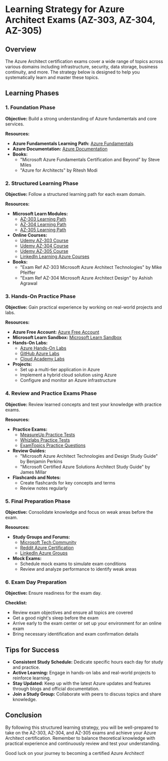 # Learning Strategy for Azure Architect Exams (AZ-303, AZ-304, AZ-305)

## Overview
The Azure Architect certification exams cover a wide range of topics across various domains including infrastructure, security, data storage, business continuity, and more. The strategy below is designed to help you systematically learn and master these topics.

## Learning Phases

### 1. Foundation Phase
**Objective:** Build a strong understanding of Azure fundamentals and core services.

**Resources:**
- **Azure Fundamentals Learning Path:** [Azure Fundamentals](https://docs.microsoft.com/en-us/learn/paths/azure-fundamentals/)
- **Azure Documentation:** [Azure Documentation](https://docs.microsoft.com/en-us/azure/)
- **Books:**
  - "Microsoft Azure Fundamentals Certification and Beyond" by Steve Miles
  - "Azure for Architects" by Ritesh Modi

### 2. Structured Learning Phase
**Objective:** Follow a structured learning path for each exam domain.

**Resources:**
- **Microsoft Learn Modules:**
  - [AZ-303 Learning Path](https://docs.microsoft.com/en-us/learn/certifications/exams/az-303)
  - [AZ-304 Learning Path](https://docs.microsoft.com/en-us/learn/certifications/exams/az-304)
  - [AZ-305 Learning Path](https://docs.microsoft.com/en-us/learn/certifications/exams/az-305)
- **Online Courses:**
  - [Udemy AZ-303 Course](https://www.udemy.com/course/az-303-microsoft-azure-architect-technologies/)
  - [Udemy AZ-304 Course](https://www.udemy.com/course/az-304-microsoft-azure-architect-design/)
  - [Udemy AZ-305 Course](https://www.udemy.com/course/az-305-microsoft-azure-architect-design/)
  - [LinkedIn Learning Azure Courses](https://www.linkedin.com/learning/topics/microsoft-azure)
- **Books:**
  - "Exam Ref AZ-303 Microsoft Azure Architect Technologies" by Mike Pfeiffer
  - "Exam Ref AZ-304 Microsoft Azure Architect Design" by Ashish Agrawal

### 3. Hands-On Practice Phase
**Objective:** Gain practical experience by working on real-world projects and labs.

**Resources:**
- **Azure Free Account:** [Azure Free Account](https://azure.microsoft.com/en-us/free/)
- **Microsoft Learn Sandbox:** [Microsoft Learn Sandbox](https://docs.microsoft.com/en-us/learn/modules/create-azure-account/)
- **Hands-On Labs:**
  - [Azure Hands-On Labs](https://www.microsoft.com/handsonlabs)
  - [GitHub Azure Labs](https://github.com/Azure/azure-quickstart-templates)
  - [Cloud Academy Labs](https://cloudacademy.com/labs/)
- **Projects:**
  - Set up a multi-tier application in Azure
  - Implement a hybrid cloud solution using Azure
  - Configure and monitor an Azure infrastructure

### 4. Review and Practice Exams Phase
**Objective:** Review learned concepts and test your knowledge with practice exams.

**Resources:**
- **Practice Exams:**
  - [MeasureUp Practice Tests](https://www.measureup.com/Microsoft-AZ-303-Microsoft-Azure-Architect-Technologies_p_7356.html)
  - [Whizlabs Practice Tests](https://www.whizlabs.com/microsoft-azure-certification/)
  - [ExamTopics Practice Questions](https://www.examtopics.com/exams/microsoft/az-303/)
- **Review Guides:**
  - "Microsoft Azure Architect Technologies and Design Study Guide" by Benjamin Perkins
  - "Microsoft Certified Azure Solutions Architect Study Guide" by James Millar
- **Flashcards and Notes:**
  - Create flashcards for key concepts and terms
  - Review notes regularly

### 5. Final Preparation Phase
**Objective:** Consolidate knowledge and focus on weak areas before the exam.

**Resources:**
- **Study Groups and Forums:**
  - [Microsoft Tech Community](https://techcommunity.microsoft.com/)
  - [Reddit Azure Certification](https://www.reddit.com/r/AzureCertification/)
  - [LinkedIn Azure Groups](https://www.linkedin.com/groups/4033104/)
- **Mock Exams:**
  - Schedule mock exams to simulate exam conditions
  - Review and analyze performance to identify weak areas

### 6. Exam Day Preparation
**Objective:** Ensure readiness for the exam day.

**Checklist:**
- Review exam objectives and ensure all topics are covered
- Get a good night's sleep before the exam
- Arrive early to the exam center or set up your environment for an online exam
- Bring necessary identification and exam confirmation details

## Tips for Success
- **Consistent Study Schedule:** Dedicate specific hours each day for study and practice.
- **Active Learning:** Engage in hands-on labs and real-world projects to reinforce learning.
- **Stay Updated:** Keep up with the latest Azure updates and features through blogs and official documentation.
- **Join a Study Group:** Collaborate with peers to discuss topics and share knowledge.

## Conclusion
By following this structured learning strategy, you will be well-prepared to take on the AZ-303, AZ-304, and AZ-305 exams and achieve your Azure Architect certification. Remember to balance theoretical knowledge with practical experience and continuously review and test your understanding.

Good luck on your journey to becoming a certified Azure Architect!
